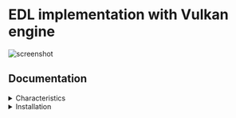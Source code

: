 # EDL implementation with Vulkan engine

![screenshot](https://github.com/nsviel/Nephos/assets/80487132/711383b1-af32-4600-a0b5-3b0114052698)

## Documentation

<details><summary>Characteristics</summary>

This engine is primarily destined for point cloud visualization, it does not display triangle or line topologies for loaded objects.

A particular work on point cloud visualization shader has been made in this engine with the integration of the EDL shader algorithm presented in the Ph.D. thesis of Christian BOUCHENY.

</details>

<details><summary>Installation</summary>
For now the engine is only supported for Linux OS and was tested on Ubuntu 22.04LTS.

To proceed with the installation, run the script file in the program directory
```
./install.sh
```

Then compile and run the executable
```
 mkdir build && cd build && cmake .. && make -j4 && ./executable
